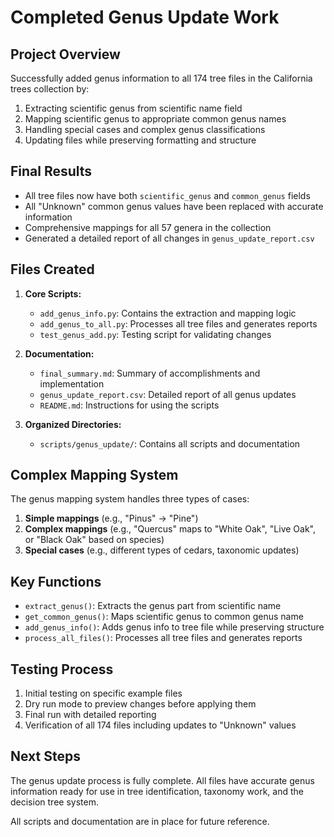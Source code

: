 # Completed Genus Update Work

## Project Overview

Successfully added genus information to all 174 tree files in the California trees collection by:

1. Extracting scientific genus from scientific name field
2. Mapping scientific genus to appropriate common genus names
3. Handling special cases and complex genus classifications
4. Updating files while preserving formatting and structure

## Final Results

- All tree files now have both `scientific_genus` and `common_genus` fields
- All "Unknown" common genus values have been replaced with accurate information
- Comprehensive mappings for all 57 genera in the collection
- Generated a detailed report of all changes in `genus_update_report.csv`

## Files Created

1. **Core Scripts:**
   - `add_genus_info.py`: Contains the extraction and mapping logic
   - `add_genus_to_all.py`: Processes all tree files and generates reports
   - `test_genus_add.py`: Testing script for validating changes

2. **Documentation:**
   - `final_summary.md`: Summary of accomplishments and implementation
   - `genus_update_report.csv`: Detailed report of all genus updates
   - `README.md`: Instructions for using the scripts

3. **Organized Directories:**
   - `scripts/genus_update/`: Contains all scripts and documentation

## Complex Mapping System

The genus mapping system handles three types of cases:

1. **Simple mappings** (e.g., "Pinus" → "Pine")
2. **Complex mappings** (e.g., "Quercus" maps to "White Oak", "Live Oak", or "Black Oak" based on species)
3. **Special cases** (e.g., different types of cedars, taxonomic updates)

## Key Functions

- `extract_genus()`: Extracts the genus part from scientific name
- `get_common_genus()`: Maps scientific genus to common genus name
- `add_genus_info()`: Adds genus info to tree file while preserving structure
- `process_all_files()`: Processes all tree files and generates reports

## Testing Process

1. Initial testing on specific example files
2. Dry run mode to preview changes before applying them
3. Final run with detailed reporting
4. Verification of all 174 files including updates to "Unknown" values

## Next Steps

The genus update process is fully complete. All files have accurate genus information ready for use in tree identification, taxonomy work, and the decision tree system.

All scripts and documentation are in place for future reference.